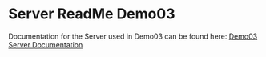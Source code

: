 # Server ReadMe Demo03

Documentation for the Server used in Demo03 can be found here: [Demo03 Server Documentation](Documentation/Details.html)
